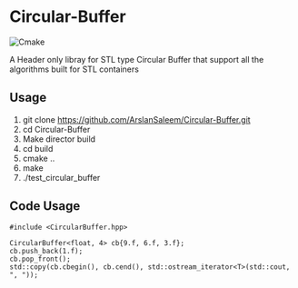 # Circular-Buffer

![Cmake](https://img.shields.io/badge/cmake-3.21.1-green.svg)

A Header only libray for STL type Circular Buffer that support all the algorithms built for STL containers

## Usage
1. git clone https://github.com/ArslanSaleem/Circular-Buffer.git
2. cd Circular-Buffer
3. Make director build
4. cd build 
5. cmake ..
6. make 
7. ./test_circular_buffer

## Code Usage 
```
#include <CircularBuffer.hpp>

CircularBuffer<float, 4> cb{9.f, 6.f, 3.f};
cb.push_back(1.f);
cb.pop_front();
std::copy(cb.cbegin(), cb.cend(), std::ostream_iterator<T>(std::cout, ", "));
```

